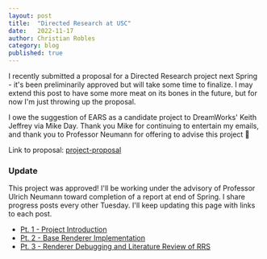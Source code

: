 ```yaml
---
layout: post
title:  "Directed Research at USC"
date:   2022-11-17
author: Christian Robles
category: blog
published: true
---
```


I recently submitted a proposal for a Directed Research project next Spring - it's been preliminarily approved but will take some time to finalize. I may extend this post to have some more meat on its bones in the future, but for now I'm just throwing up the proposal.

I owe the suggestion of EARS as a candidate project to DreamWorks' Keith Jeffrey via Mike Day. Thank you Mike for continuing to entertain my emails, and thank you to Professor Neumann for offering to advise this project 🥲

Link to proposal: [project-proposal](https://blog.roblesch.page/assets/roblesch_project_proposal.pdf)

### Update

This project was approved! I'll be working under the advisory of Professor Ulrich Neumann toward completion of a report at end of Spring. I share progress posts every other Tuesday. I'll keep updating this page with links to each post.

- [Pt. 1 - Project Introduction](https://blog.roblesch.page/blog/2023/01/04/ears-1.html)
- [Pt. 2 - Base Renderer Implementation](https://blog.roblesch.page/blog/2023/01/17/ears-2.html)
- [Pt. 3 - Renderer Debugging and Literature Review of RRS](https://blog.roblesch.page/blog/2023/02/07/ears-3.html)


